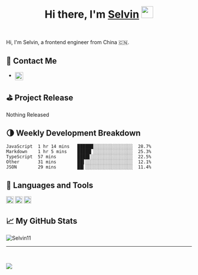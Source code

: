 <h1 align="center">Hi there, I'm <a href="https://www.blackcater.win/" target="_blank">Selvin</a> <img
src="https://github.com/blackcater/blackcater/raw/master/images/Hi.gif" height="32" /></h1>

<br />

Hi, I'm Selvin, a frontend engineer from China 🇨🇳. 

## 💬 Contact Me

- <a href="https://twitter.com/SelvinGui">
  <img align="left" alt="SelvinGui | Twitter" width="22px" src="https://raw.githubusercontent.com/peterthehan/peterthehan/master/assets/twitter.svg" />
</a>


<!-- github_plugin_start -->

## ⛳️ Project Release

Nothing Released

<!-- github_plugin_end -->

<!-- wakatime_plugin_start -->

## 🌗 Weekly Development Breakdown

```text
JavaScript  1 hr 14 mins   ██████░░░░░░░░░░░░░░░  28.7%
Markdown    1 hr 5 mins    █████▎░░░░░░░░░░░░░░░  25.3%
TypeScript  57 mins        ████▋░░░░░░░░░░░░░░░░  22.5%
Other       31 mins        ██▌░░░░░░░░░░░░░░░░░░  12.1%
JSON        29 mins        ██▍░░░░░░░░░░░░░░░░░░  11.4%
```

<!-- wakatime_plugin_end -->

## 🍭 Languages and Tools

<a href="#" alt="javascript"><code><img height="20" src="https://github.com/blackcater/blackcater/raw/master/images/logo-javascript.svg"></code></a>
<a href="#" alt="typescript"><code><img height="20" src="https://github.com/blackcater/blackcater/raw/master/images/logo-typescript.svg"></code></a>
<a href="#" alt="nodejs"><code><img height="20" src="https://github.com/blackcater/blackcater/raw/master/images/logo-nodejs.svg"></code></a>


## 📈 My GitHub Stats

<img src="https://github-readme-stats.vercel.app/api?username=Selvin11&show_icons=true&theme=gotham" alt="Selvin11" />

---

<br />

![](https://visitor-badge.glitch.me/badge?page_id=Selvin11.visitor-badge)
